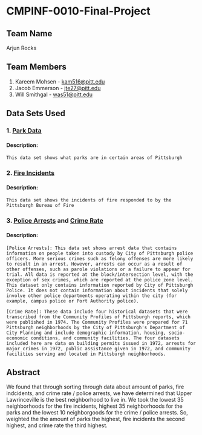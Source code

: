 # CMPINF-0010-Final-Project

## Team Name
Arjun Rocks

## Team Members
1. Kareem Mohsen - kam516@pitt.edu
2. Jacob Emmerson - jte27@pitt.edu
3. Will Smithgal - was51@pitt.edu

## Data Sets Used
### 1. [Park Data](https://data.wprdc.org/dataset/parks1) 
#### Description:
    This data set shows what parks are in certain areas of Pittsburgh
### 2. [Fire Incidents](https://data.wprdc.org/dataset/fire-incidents-in-city-of-pittsburgh)
#### Description: 
    This data set shows the incidents of fire responded to by the Pittsburgh Bureau of Fire
### 3. [Police Arrests](https://data.wprdc.org/dataset/arrest-data) and [Crime Rate](https://data.wprdc.org/dataset/a-community-profile-of-pittsburgh-neighborhoods-1974)
#### Description:
    [Police Arrests]: This data set shows arrest data that contains information on people taken into custody by City of Pittsburgh police officers. More serious crimes such as felony offenses are more likely to result in an arrest. However, arrests can occur as a result of other offenses, such as parole violations or a failure to appear for trial. All data is reported at the block/intersection level, with the exception of sex crimes, which are reported at the police zone level. This dataset only contains information reported by City of Pittsburgh Police. It does not contain information about incidents that solely involve other police departments operating within the city (for example, campus police or Port Authority police).
    
    [Crime Rate]: These data include four historical datasets that were transcribed from the Community Profiles of Pittsburgh reports, which were published in 1974. The Community Profiles were prepared for 71 Pittsburgh neighborhoods by the City of Pittsburgh's Department of City Planning and include demographic information, housing, socio-economic conditions, and community facilities. The four datasets included here are data on building permits issued in 1972, arrests for major crimes in 1972, public assistance given in 1972, and community facilities serving and located in Pittsburgh neighborhoods.


## Abstract
We found that through sorting through data about amount of parks, fire indcidents, and crime rate / police arrests, we have determined that Upper Lawrinceville is the best neighborhood to live in. We took the lowest 35 neighborhoods for the fire incidents, highest 35 neighborhoods for the parks and the lowest 10 neighborgoods for the crime / police arrests. So, weighted the the amount of parks the highest, fire incidents the second highest, and crime rate the third highest. 
